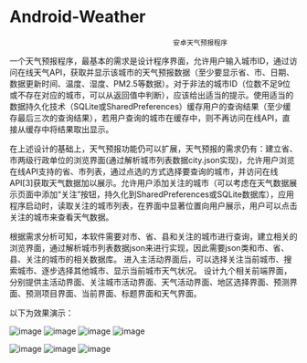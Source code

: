 # Android-Weather

                                            安卓天气预报程序

 一个天气预报程序，最基本的需求是设计程序界面，允许用户输入城市ID，通过访问在线天气API，获取并显示该城市的天气预报数据（至少要显示省、市、日期、数据更新时间、温度、湿度、PM2.5等数据）。对于非法的城市ID（位数不足9位或不存在对应的城市，可以从返回值中判断），应该给出适当的提示。使用适当的数据持久化技术（SQLite或SharedPreferences）缓存用户的查询结果（至少缓存最后三次的查询结果），若用户查询的城市在缓存中，则不再访问在线API，直接从缓存中将结果取出显示。

在上述设计的基础上，天气预报功能仍可以扩展，天气预报的需求仍有：建立省、市两级行政单位的浏览界面(通过解析城市列表数据city.json实现)，允许用户浏览在线API支持的省、市列表，通过点选的方式选择要查询的城市，并访问在线API[3]获取天气数据加以展示。允许用户添加关注的城市（可以考虑在天气数据展示页面中添加“关注”按钮，持久化到SharedPreferences或SQLite数据库），应用程序启动时，读取关注的城市列表，在界面中显著位置向用户展示，用户可以点击关注的城市来查看天气数据。

根据需求分析可知，本软件需要对市、省、县和关注的城市进行查询，建立相关的浏览界面，通过解析城市列表数据json来进行实现，因此需要json类和市、省、县、关注的城市的相关数据库。
进入主活动界面后，可以选择关注当前城市、搜索城市、逐步选择其他城市、显示当前城市天气状况。
设计九个相关前端界面，分别提供主活动界面、关注城市活动界面、天气活动界面、地区选择界面、预测界面、预测项目界面、当前界面、标题界面和天气界面。

以下为效果演示：


![image](https://user-images.githubusercontent.com/73420535/150102361-eec2dbd5-0abc-4f56-b360-9f9ef5fb5a62.png)
![image](https://user-images.githubusercontent.com/73420535/150102368-95c08670-f8dc-4cc0-a077-cd64f6430f02.png)
![image](https://user-images.githubusercontent.com/73420535/150102378-9e7be68c-37e2-4191-9143-1515b721cb4e.png)
![image](https://user-images.githubusercontent.com/73420535/150102387-2213147e-ed26-405e-8d65-47b3f5225aa1.png)

![image](https://user-images.githubusercontent.com/73420535/150102403-d305dd4d-11de-4a2e-93ec-51008ef15381.png)
![image](https://user-images.githubusercontent.com/73420535/150102425-04e9fe13-916f-478d-a2e8-3f397d500981.png)
![image](https://user-images.githubusercontent.com/73420535/150102441-bc0179d7-645b-404b-9df6-65e7f79ed385.png)
